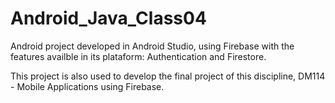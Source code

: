 # Android_Java_Class04

Android project developed in Android Studio, using Firebase with the features availble in its plataform: Authentication and Firestore.

This project is also used to develop the final project of this discipline, DM114 - Mobile Applications using Firebase.

